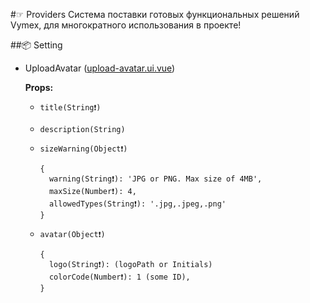 #☞ Providers
Система поставки готовых функциональных решений Vymex, для многократного использования в проекте!

##📦 Setting
 - UploadAvatar ([upload-avatar.ui.vue]('/Setting/upload-avatar.ui.vue'))
 
    **Props:** 
                    
    - `title(String❗)`  
    - `description(String)`
    - `sizeWarning(Object❗)`

          {
            warning(String❗): 'JPG or PNG. Max size of 4MB', 
            maxSize(Number❗): 4, 
            allowedTypes(String❗): '.jpg,.jpeg,.png'
          }
    
    - `avatar(Object❗)`
        
          {
            logo(String❗): (logoPath or Initials)
            colorCode(Number❗): 1 (some ID), 
          }
 